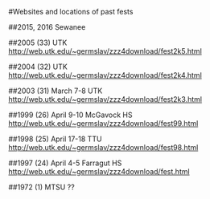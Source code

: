 #Websites and locations of past fests

##2015, 2016
Sewanee

##2005 (33)
UTK
http://web.utk.edu/~germslav/zzz4download/fest2k5.html

##2004 (32)
UTK
http://web.utk.edu/~germslav/zzz4download/fest2k4.html

##2003 (31)
March 7-8 UTK
http://web.utk.edu/~germslav/zzz4download/fest2k3.html

##1999 (26)
April 9-10 McGavock HS
http://web.utk.edu/~germslav/zzz4download/fest99.html

##1998 (25)
April 17-18 TTU
http://web.utk.edu/~germslav/zzz4download/fest98.html

##1997 (24)
April 4-5 Farragut HS
http://web.utk.edu/~germslav/zzz4download/fest.html

##1972 (1) MTSU ??
